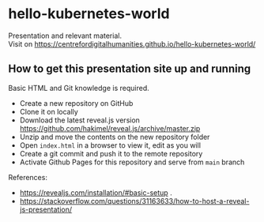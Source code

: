 # hello-kubernetes-world
Presentation and relevant material.  
Visit on https://centrefordigitalhumanities.github.io/hello-kubernetes-world/

## How to get this presentation site up and running
Basic HTML and Git knowledge is required.
- Create a new repository on GitHub
- Clone it on locally
- Download the latest reveal.js version https://github.com/hakimel/reveal.js/archive/master.zip
- Unzip and move the contents on the new repository folder
- Open `index.html` in a browser to view it, edit as you will
- Create a git commit and push it to the remote repository
- Activate Github Pages for this repository and serve from `main` branch

References:
- https://revealjs.com/installation/#basic-setup .  
- https://stackoverflow.com/questions/31163633/how-to-host-a-reveal-js-presentation/
